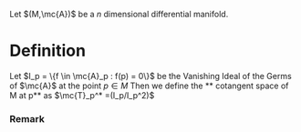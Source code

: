 Let $(M,\mc{A})$ be a $n$ dimensional differential manifold.
# Definition
Let $I_p = \{f \in \mc{A}_p : f(p) = 0\}$ be the Vanishing Ideal of the Germs of $\mc{A}$ at the point $p \in M$
Then we define the ** cotangent space of M at p** as  $\mc{T}_p^* =(I_p/I_p^2)$

### Remark
